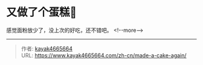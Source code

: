 # 又做了个蛋糕🍰


感觉面粉放少了，没上次的好吃，还不错吧。
&lt;!--more--&gt;

---

> 作者: [kayak4665664](https://github.com/kayak4665664)  
> URL: https://www.kayak4665664.com/zh-cn/made-a-cake-again/  

